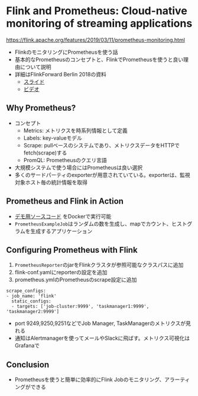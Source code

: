 Flink and Prometheus: Cloud-native monitoring of streaming applications
===

https://flink.apache.org/features/2019/03/11/prometheus-monitoring.html

* FlinkのモニタリングにPrometheusを使う話　
* 基本的なPrometheusのコンセプトと、FlinkでPrometheusを使うと良い理由について説明
* 詳細はFlinkForward Berlin 2018の資料
  * [スライド](https://www.slideshare.net/MaximilianBode1/monitoring-flink-with-prometheus)
  * [ビデオ](https://www.ververica.com/flink-forward-berlin/resources/monitoring-flink-with-prometheus)

## Why Prometheus?

* コンセプト
  * Metrics: メトリクスを時系列情報として定義
  * Labels: key-valueモデル
  * Scrape: pullベースのシステムであり、メトリクスデータをHTTPでfetch(scrape)する
  * PromQL: Prometheusのクエリ言語
* 大規模システムで使う場合にはPrometheusは良い選択
* 多くのサードパーティのexporterが用意されていている。exporterは、監視対象ホスト毎の統計情報を取得

## Prometheus and Flink in Action

* [デモ用ソースコード](https://github.com/mbode/flink-prometheus-example)  をDockerで実行可能
* `PrometheusExampleJob`はランダムの数を生成し、mapでカウント、ヒストグラムを生成するアプリケーション

## Configuring Prometheus with Flink

1. `PrometheusReporter`のjarをFlinkクラスタが参照可能なクラスパスに追加
2. flink-conf.yamlにreporterの設定を追加
3. prometheus.ymlのPrometheusのscrape設定に追加

```
scrape_configs:
- job_name: 'flink'
  static_configs:
  - targets: ['job-cluster:9999', 'taskmanager1:9999', 'taskmanager2:9999']
```

* port 9249,9250,9251などでJob Manager, TaskManagerのメトリクスが見れる
* 通知はAlertmanagerを使ってメールやSlackに飛ばす。メトリクス可視化はGrafanaで

## Conclusion

* Prometheusを使うと簡単に効率的にFlink Jobのモニタリング、アラーティングができる

